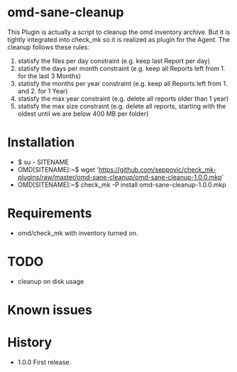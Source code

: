 # omd-sane-cleanup
This Plugin is actually a script to cleanup the omd inventory archive. But it is tightly integrated into check_mk so it is realized as plugin for the Agent.
The cleanup follows these rules:
1. statisfy the files per day constraint (e.g. keep last Report per day)
2. statisfy the days per month constraint (e.g. keep all Reports left from 1. for the last 3 Months)
3. statisfy the months per year constraint (e.g. keep all Reports left from 1. and 2. for 1 Year)
4. statisfy the max year constraint (e.g. delete all reports older than 1 year)
5. statisfy the max size constraint (e.g. delete all reports, starting with the oldest until we are below 400 MB per folder)

# Installation
* $ su - SITENAME
* OMD[SITENAME]:~$ wget 'https://github.com/seppovic/check_mk-plugins/raw/master/omd-sane-cleanup/omd-sane-cleanup-1.0.0.mkp'
* OMD[SITENAME]:~$ check_mk -P install omd-sane-cleanup-1.0.0.mkp

# Requirements
* omd/check_mk with inventory turned on.

# TODO
* cleanup on disk usage 

# Known issues

# History
* 1.0.0 First release.
